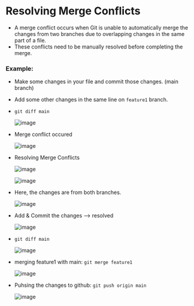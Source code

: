# Resolving Merge Conflicts

- A merge conflict occurs when Git is unable to automatically merge the changes from two branches due to overlapping changes in the same part of a file. 
- These conflicts need to be manually resolved before completing the merge.

### Example:
- Make some changes in your file and commit those changes. (main branch)
- Add some other changes in the same line on `feature1` branch.
- `git diff main`
  
  ![image](https://github.com/user-attachments/assets/561174a9-97b9-4f2f-9460-bfe024443a2c)
  
- Merge conflict occured
  
  ![image](https://github.com/user-attachments/assets/a36d15b3-fbf2-4643-aac1-d1a4bf89dba9)

- Resolving Merge Conflicts
  
  ![image](https://github.com/user-attachments/assets/87e5e5d7-11f2-4b04-a5a1-be42dca22144)

  ![image](https://github.com/user-attachments/assets/8a5fabf2-3806-42b4-a1f8-f3ea1ff3df6b)
  
- Here, the changes are from both branches.
  
  ![image](https://github.com/user-attachments/assets/a2091f72-1503-413d-a736-a71f7b4dce1f)

- Add & Commit the changes --> resolved
  
  ![image](https://github.com/user-attachments/assets/fbf69a0c-82f6-4386-9bcb-aa386134711c)

- `git diff main`
  
  ![image](https://github.com/user-attachments/assets/03e5052b-e4eb-4a1d-8bf7-ece5f3f0bd07)

- merging feature1 with main: `git merge feature1`

  ![image](https://github.com/user-attachments/assets/c61e6f48-e286-49bf-8e04-7a8c9081d978)

- Puhsing the changes to github: `git push origin main`

  ![image](https://github.com/user-attachments/assets/4bc63d9f-9fcd-4640-8529-964f959e3c03)
